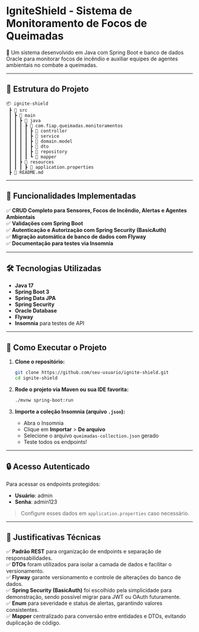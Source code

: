 
# IgniteShield - Sistema de Monitoramento de Focos de Queimadas

🚀 Um sistema desenvolvido em Java com Spring Boot e banco de dados Oracle para monitorar focos de incêndio e auxiliar equipes de agentes ambientais no combate a queimadas.

---

## 📂 Estrutura do Projeto

```
📦 ignite-shield
 ┣ 📂 src
 ┃ ┣ 📂 main
 ┃ ┃ ┣ 📂 java
 ┃ ┃ ┃ ┣ 📂 com.fiap.queimadas.monitoramentos
 ┃ ┃ ┃ ┃ ┣ 📂 controller
 ┃ ┃ ┃ ┃ ┣ 📂 service
 ┃ ┃ ┃ ┃ ┣ 📂 domain.model
 ┃ ┃ ┃ ┃ ┣ 📂 dto
 ┃ ┃ ┃ ┃ ┣ 📂 repository
 ┃ ┃ ┃ ┃ ┗ 📂 mapper
 ┃ ┃ ┣ 📂 resources
 ┃ ┃ ┃ ┣ 📜 application.properties
 ┣ 📜 README.md
```

---

## 📌 Funcionalidades Implementadas

✅ **CRUD Completo para Sensores, Focos de Incêndio, Alertas e Agentes Ambientais**  
✅ **Validações com Spring Boot**  
✅ **Autenticação e Autorização com Spring Security (BasicAuth)**  
✅ **Migração automática de banco de dados com Flyway**  
✅ **Documentação para testes via Insomnia**

---

## 🛠️ Tecnologias Utilizadas

- **Java 17**
- **Spring Boot 3**
- **Spring Data JPA**
- **Spring Security**
- **Oracle Database**
- **Flyway**
- **Insomnia** para testes de API

---

## 🚀 Como Executar o Projeto

1. **Clone o repositório:**
   ```bash
   git clone https://github.com/seu-usuario/ignite-shield.git
   cd ignite-shield
   ```


2. **Rode o projeto via Maven ou sua IDE favorita:**
   ```bash
   ./mvnw spring-boot:run
   ```

3. **Importe a coleção Insomnia (arquivo `.json`):**
   - Abra o Insomnia
   - Clique em **Importar** > **De arquivo**
   - Selecione o arquivo `queimadas-collection.json` gerado
   - Teste todos os endpoints!

---

## 🔒 Acesso Autenticado

Para acessar os endpoints protegidos:
- **Usuário**: admin
- **Senha**: admin123

> Configure esses dados em `application.properties` caso necessário.

---

## 🧩 Justificativas Técnicas

✅ **Padrão REST** para organização de endpoints e separação de responsabilidades.  
✅ **DTOs** foram utilizados para isolar a camada de dados e facilitar o versionamento.  
✅ **Flyway** garante versionamento e controle de alterações do banco de dados.  
✅ **Spring Security (BasicAuth)** foi escolhido pela simplicidade para demonstração, sendo possível migrar para JWT ou OAuth futuramente.  
✅ **Enum** para severidade e status de alertas, garantindo valores consistentes.  
✅ **Mapper** centralizado para conversão entre entidades e DTOs, evitando duplicação de código.

